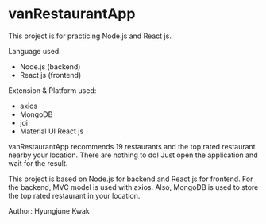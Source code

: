 # vanRestaurantApp

This project is for practicing Node.js and React js.

Language used:
- Node.js (backend)
- React js (frontend)

Extension & Platform used:
- axios
- MongoDB
- joi
- Material UI React js

vanRestaurantApp recommends 19 restaurants and the top rated restaurant nearby your location.
There are nothing to do! Just open the application and wait for the result.

This project is based on Node.js for backend and React.js for frontend.
For the backend, MVC model is used with axios. Also, MongoDB is used to store the top rated restaurant in your location.

Author: Hyungjune Kwak
